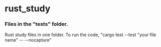# rust_study

### Files in the "tests" folder.
Rust study files in one folder.
To run the code, "cargo test --test "your file name" -- --nocapture"

